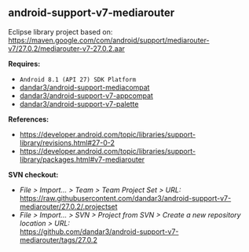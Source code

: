 ## android-support-v7-mediarouter

Eclipse library project based on:<br/>
https://maven.google.com/com/android/support/mediarouter-v7/27.0.2/mediarouter-v7-27.0.2.aar

**Requires:**
- `Android 8.1 (API 27) SDK Platform`
- [dandar3/android-support-mediacompat](https://github.com/dandar3/android-support-mediacompat/tree/27.0.2)
- [dandar3/android-support-v7-appcompat](https://github.com/dandar3/android-support-v7-appcompat/tree/27.0.2)
- [dandar3/android-support-v7-palette](https://github.com/dandar3/android-support-v7-palette/tree/27.0.2)

**References:**
- https://developer.android.com/topic/libraries/support-library/revisions.html#27-0-2
- https://developer.android.com/topic/libraries/support-library/packages.html#v7-mediarouter

**SVN checkout:**
- _File > Import... > Team > Team Project Set > URL:_<br/>
  https://raw.githubusercontent.com/dandar3/android-support-v7-mediarouter/27.0.2/.projectset
- _File > Import... > SVN > Project from SVN > Create a new repository location > URL:_<br/>
  https://github.com/dandar3/android-support-v7-mediarouter/tags/27.0.2